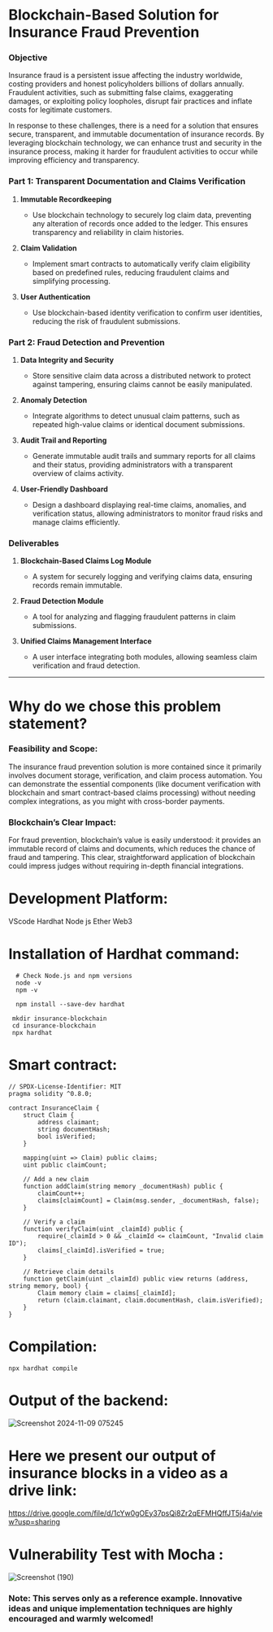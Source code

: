 # **Blockchain-Based Solution for Insurance Fraud Prevention**

### Objective
Insurance fraud is a persistent issue affecting the industry worldwide, costing providers and honest policyholders billions of dollars annually. Fraudulent activities, such as submitting false claims, exaggerating damages, or exploiting policy loopholes, disrupt fair practices and inflate costs for legitimate customers.

In response to these challenges, there is a need for a solution that ensures secure, transparent, and immutable documentation of insurance records. By leveraging blockchain technology, we can enhance trust and security in the insurance process, making it harder for fraudulent activities to occur while improving efficiency and transparency.

### Part 1: Transparent Documentation and Claims Verification

1. **Immutable Recordkeeping**  
   - Use blockchain technology to securely log claim data, preventing any alteration of records once added to the ledger. This ensures transparency and reliability in claim histories.

2. **Claim Validation**  
   - Implement smart contracts to automatically verify claim eligibility based on predefined rules, reducing fraudulent claims and simplifying processing.

3. **User Authentication**  
   - Use blockchain-based identity verification to confirm user identities, reducing the risk of fraudulent submissions.

### Part 2: Fraud Detection and Prevention

1. **Data Integrity and Security**  
   - Store sensitive claim data across a distributed network to protect against tampering, ensuring claims cannot be easily manipulated.

2. **Anomaly Detection**  
   - Integrate algorithms to detect unusual claim patterns, such as repeated high-value claims or identical document submissions.

3. **Audit Trail and Reporting**  
   - Generate immutable audit trails and summary reports for all claims and their status, providing administrators with a transparent overview of claims activity.

4. **User-Friendly Dashboard**  
   - Design a dashboard displaying real-time claims, anomalies, and verification status, allowing administrators to monitor fraud risks and manage claims efficiently.

### Deliverables

1. **Blockchain-Based Claims Log Module**  
   - A system for securely logging and verifying claims data, ensuring records remain immutable.

2. **Fraud Detection Module**  
   - A tool for analyzing and flagging fraudulent patterns in claim submissions.

3. **Unified Claims Management Interface**  
   - A user interface integrating both modules, allowing seamless claim verification and fraud detection. 

---
# Why do we chose this problem statement?
### Feasibility and Scope:

The insurance fraud prevention solution is more contained since it primarily involves document storage, verification, and claim process automation.
You can demonstrate the essential components (like document verification with blockchain and smart contract-based claims processing) without needing complex integrations, as you might with cross-border payments.
### Blockchain’s Clear Impact:

For fraud prevention, blockchain’s value is easily understood: it provides an immutable record of claims and documents, which reduces the chance of fraud and tampering. This clear, straightforward application of blockchain could impress judges without requiring in-depth financial integrations.

# Development Platform:
VScode
Hardhat
Node js
Ether
Web3

# Installation of Hardhat command:

```
  # Check Node.js and npm versions
  node -v
  npm -v
```
```
  npm install --save-dev hardhat
```
```
 mkdir insurance-blockchain
 cd insurance-blockchain
 npx hardhat
```
# Smart contract:
```
// SPDX-License-Identifier: MIT
pragma solidity ^0.8.0;

contract InsuranceClaim {
    struct Claim {
        address claimant;
        string documentHash;
        bool isVerified;
    }

    mapping(uint => Claim) public claims;
    uint public claimCount;

    // Add a new claim
    function addClaim(string memory _documentHash) public {
        claimCount++;
        claims[claimCount] = Claim(msg.sender, _documentHash, false);
    }

    // Verify a claim
    function verifyClaim(uint _claimId) public {
        require(_claimId > 0 && _claimId <= claimCount, "Invalid claim ID");
        claims[_claimId].isVerified = true;
    }

    // Retrieve claim details
    function getClaim(uint _claimId) public view returns (address, string memory, bool) {
        Claim memory claim = claims[_claimId];
        return (claim.claimant, claim.documentHash, claim.isVerified);
    }
}
```
# Compilation:
```
npx hardhat compile
```
# Output of the backend:
![Screenshot 2024-11-09 075245](https://github.com/user-attachments/assets/83cc9280-924a-4a22-a798-5abe45249eda)


# Here we present our output of insurance blocks in a video as a drive link:

https://drive.google.com/file/d/1cYw0gOEy37psQi8Zr2qEFMHQffJT5j4a/view?usp=sharing

# Vulnerability Test with Mocha :

![Screenshot (190)](https://github.com/user-attachments/assets/aa7a4814-756f-4b91-8741-a769c940a1aa)




### Note: This serves only as a reference example. Innovative ideas and unique implementation techniques are highly encouraged and warmly welcomed!
